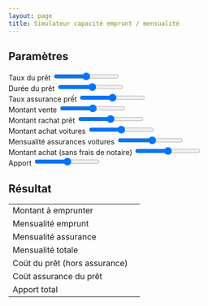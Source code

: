 ```yaml
---
layout: page
title: Simulateur capacité emprunt / mensualité
---
```

<div class="container-fluid">
<div class="row">
<div class="col">
<h2>Paramètres</h2>
<form>
<div class="form-group range-wrap">
<label for="formRate">Taux du prêt</label>
<input type="range" class="form-control-range" id="formRate" min="0" max="2" step="0.1">
<output class="bubble"></output>
</div>

<div class="form-group range-wrap">
<label for="formDuration">Durée du prêt</label>
<input type="range" class="form-control-range" id="formDuration" min="5" max="20" step="1">
<output class="bubble"></output>
</div>

<div class="form-group range-wrap">
<label for="formAssurRate">Taux assurance prết</label>
<input type="range" class="form-control-range" id="formAssurRate" min="0" max="1" step="0.1">
<output class="bubble"></output>
</div>

<div class="form-group range-wrap">
<label for="formVente">Montant vente</label>
<input type="range" class="form-control-range" id="formVente" min="750000" max="900000" step="5000">
<output class="bubble"></output>
</div>

<div class="form-group range-wrap">
<label for="formRachat">Montant rachat prêt</label>
<input type="range" class="form-control-range" id="formRachat" min="370000" max="470000" step="5000">
<output class="bubble"></output>
</div>

<div class="form-group range-wrap">
<label for="formVoitures">Montant achat voitures</label>
<input type="range" class="form-control-range" id="formVoitures" min="0" max="100000" step="1000">
<output class="bubble"></output>
</div>

<div class="form-group range-wrap">
<label for="formAssurVoitures">Mensualité assurances voitures</label>
<input type="range" class="form-control-range" id="formAssurVoitures" min="50" max="200" step="10">
<output class="bubble"></output>
</div>

<div class="form-group range-wrap">
<label for="formAchat">Montant achat (sans frais de notaire)</label>
<input type="range" class="form-control-range" id="formAchat" min="400000" max="650000" step="5000">
<output class="bubble"></output>
</div>

<div class="form-group range-wrap">
<label for="formApport">Apport</label>
<input type="range" class="form-control-range" id="formApport" min="0" max="100000" step="5000">
<output class="bubble"></output>
</div>

</form>
</div>
<div class="col">
<h2>Résultat</h2>
<table class="table">
<tr><td>Montant à emprunter</td><td><span id="montant"></span></td></tr>
<tr>
<td>Mensualité emprunt</td><td><span id="result"></span></td>
</tr>
<tr><td>Mensualité assurance</td><td><span id="monthAssur"></span></td></tr>
<tr id="trTotal"><td>Mensualité totale</td><td><span id="total"></span></td></tr>
<tr><td>Coût du prêt (hors assurance)</td><td><span id="cost"></span></td></tr>
  <tr><td>Coût assurance du prêt</td><td><span id="totalAssur"></span></td></tr>
  <tr><td>Apport total</td><td><span id="apporttotal"></span></td></tr>
</table>

</div>
</div>
</div>
